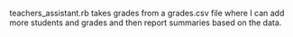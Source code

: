 teachers_assistant.rb takes grades from a grades.csv file where I can add more students and grades and then report summaries based on the data.

